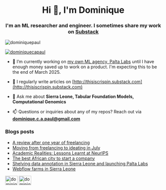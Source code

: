 <h1 align="center">Hi 👋, I'm Dominique</h1> 
<h3 align="center">I'm an ML researcher and engineer. I sometimes share my work on <a href="https://www.thisiscrispin.substack.com">Substack</a></h3>  

<p align="left"> <img src="https://komarev.com/ghpvc/?username=dominiquepaul&label=Profile%20views&color=0e75b6&style=flat" alt="dominiquepaul" /> </p>

<p align="left"> <a href="https://twitter.com/dominiquecapaul" target="blank"><img src="https://img.shields.io/twitter/follow/dominiquecapaul?logo=twitter&style=for-the-badge" alt="dominiquecapaul" /></a> </p>

- 🔭 I’m currently working on [my own ML agency, Palta Labs](www.palta-labs.com) until I have enough money saved up to work on a product. I'm expecting this to be the end of March 2025.

- 📝 I regularly write articles on [http://thisiscrispin.substack.com](http://thisiscrispin.substack.com)

- 💬 Ask me about **Sierra Leone, Tabular Foundation Models, Computational Genomics**

- 📫 Questions or inquiries about any of my repos? Reach out via **dominique.c.a.paul@gmail.com**

### Blogs posts
<!-- BLOG-POST-LIST:START -->
- [A review after one year of freelancing](https://thisiscrispin.substack.com/p/a-review-after-one-year-of-freelancing)
- [Moving from freelancing to ideating in July](https://thisiscrispin.substack.com/p/moving-from-freelancing-to-ideating)
- [Academic Realities: Lessons Learnt at NeurIPS](https://thisiscrispin.substack.com/p/academic-realities-lessons-learnt)
- [The best African city to start a company](https://thisiscrispin.substack.com/p/the-best-african-city-to-start-a)
- [Shelving data annotation in Sierra Leone and launching Palta Labs](https://thisiscrispin.substack.com/p/shelving-data-annotation-in-sierra)
- [Webflow farms in Sierra Leone](https://thisiscrispin.substack.com/p/webflow-farms-in-sierra-leone)
<!-- BLOG-POST-LIST:END -->

<p align="left">
<a href="https://twitter.com/dominiquecapaul" target="blank"><img align="center" src="https://raw.githubusercontent.com/rahuldkjain/github-profile-readme-generator/master/src/images/icons/Social/twitter.svg" alt="dominiquecapaul" height="30" width="40" /></a>
<a href="https://linkedin.com/in/dominique-paul" target="blank"><img align="center" src="https://raw.githubusercontent.com/rahuldkjain/github-profile-readme-generator/master/src/images/icons/Social/linked-in-alt.svg" alt="dominique-paul" height="30" width="40" /></a>
</p>

